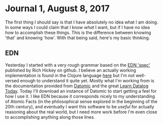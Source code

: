# Journal 1, August 8, 2017

The first thing I should say is that I have absolutely no idea what I am doing.
In some ways I could claim that I know _what_ I want, but if I have no idea
_how_ to accomplish these things. This is the difference between knowing 'that'
and knowing 'how'. With that being said, here's my basic thinking.

## EDN

Yesterday I started with a very rough grammar based on the [
EDN 'spec'](https://github.com/edn-format/edn) published
by Rich Hickey on github. I believe an actually working implementation is found
in the Clojure language [here](https://github.com/clojure/clojure/blob/964232c7bf442787740fa0200b289b3495b1ec09/src/jvm/clojure/lang/EdnReader.java)
but I'm not well-versed enough to understand it quite yet. Mostly what I'm working
from is the documentation provided from [Datomic](http://www.datomic.com) and
the great [Learn Datalog Today](http://www.learndatalogtoday.org). Today I'll
download an instance of Datomic to start getting a feel for how I use it. I like
EDN because it corresponds nicely to my understanding of Atomic Facts (in
the philosophical sense explored in the beginning of the 20th century), and
eventually I want this software to be _useful_ for actually reasoning about the
real world, but I need more work before I'm even close to accomplishing anything
along those lines.
